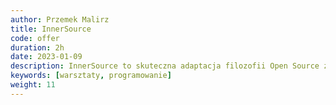 ```yaml
---
author: Przemek Malirz
title: InnerSource
code: offer
duration: 2h
date: 2023-01-09
description: InnerSource to skuteczna adaptacja filozofii Open Source za zamkniętymi drzwiami firmy. 
keywords: [warsztaty, programowanie]
weight: 11
---
```

